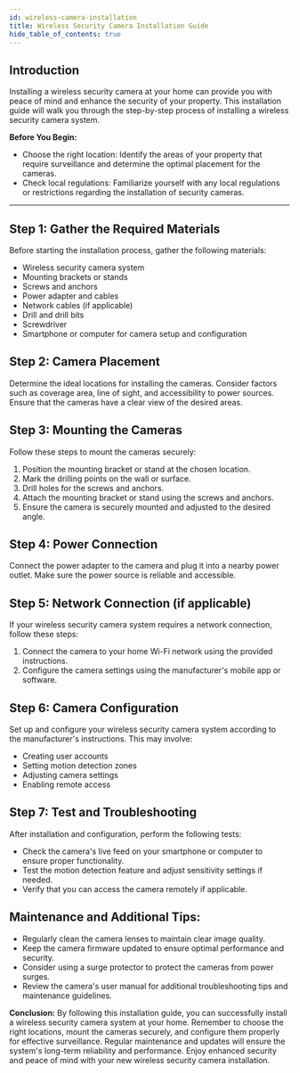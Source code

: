 ```yaml
---
id: wireless-camera-installation
title: Wireless Security Camera Installation Guide
hide_table_of_contents: true
---
```


## Introduction

Installing a wireless security camera at your home can provide you with peace of mind and enhance the security of your property. This installation guide will walk you through the step-by-step process of installing a wireless security camera system.

**Before You Begin:**

- Choose the right location: Identify the areas of your property that require surveillance and determine the optimal placement for the cameras.
- Check local regulations: Familiarize yourself with any local regulations or restrictions regarding the installation of security cameras.

---

## Step 1: Gather the Required Materials

Before starting the installation process, gather the following materials:

- Wireless security camera system
- Mounting brackets or stands
- Screws and anchors
- Power adapter and cables
- Network cables (if applicable)
- Drill and drill bits
- Screwdriver
- Smartphone or computer for camera setup and configuration

## Step 2: Camera Placement

Determine the ideal locations for installing the cameras. Consider factors such as coverage area, line of sight, and accessibility to power sources. Ensure that the cameras have a clear view of the desired areas.

## Step 3: Mounting the Cameras

Follow these steps to mount the cameras securely:

1. Position the mounting bracket or stand at the chosen location.
2. Mark the drilling points on the wall or surface.
3. Drill holes for the screws and anchors.
4. Attach the mounting bracket or stand using the screws and anchors.
5. Ensure the camera is securely mounted and adjusted to the desired angle.

## Step 4: Power Connection

Connect the power adapter to the camera and plug it into a nearby power outlet. Make sure the power source is reliable and accessible.

## Step 5: Network Connection (if applicable)

If your wireless security camera system requires a network connection, follow these steps:

1. Connect the camera to your home Wi-Fi network using the provided instructions.
2. Configure the camera settings using the manufacturer's mobile app or software.

## Step 6: Camera Configuration

Set up and configure your wireless security camera system according to the manufacturer's instructions. This may involve:

- Creating user accounts
- Setting motion detection zones
- Adjusting camera settings
- Enabling remote access

## Step 7: Test and Troubleshooting

After installation and configuration, perform the following tests:

- Check the camera's live feed on your smartphone or computer to ensure proper functionality.
- Test the motion detection feature and adjust sensitivity settings if needed.
- Verify that you can access the camera remotely if applicable.

## Maintenance and Additional Tips:

- Regularly clean the camera lenses to maintain clear image quality.
- Keep the camera firmware updated to ensure optimal performance and security.
- Consider using a surge protector to protect the cameras from power surges.
- Review the camera's user manual for additional troubleshooting tips and maintenance guidelines.

**Conclusion:** By following this installation guide, you can successfully install a wireless security camera system at your home. Remember to choose the right locations, mount the cameras securely, and configure them properly for effective surveillance. Regular maintenance and updates will ensure the system's long-term reliability and performance. Enjoy enhanced security and peace of mind with your new wireless security camera installation.